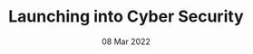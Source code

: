 ---
title: Launching into Cyber Security
subtitle: 
layout: default
modal-id: 1
date: 08 Mar 2022
img: module-1.jpg
thumbnail: module-1.jpg
alt: image-alt
project-date: 08 Mar 2022
tutor: Dr Stelios Sotiriadis
unit: 12
description: Launching into Cyber Security Outcomes
---
